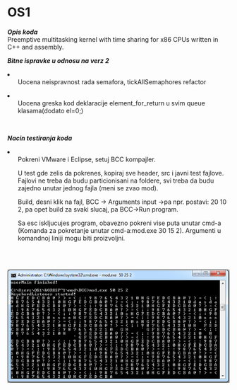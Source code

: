 # OS1
<i><b>Opis koda</b></i><br>
Preemptive multitasking kernel with time sharing for x86 CPUs written in C++ and assembly.

<i><b>Bitne ispravke u odnosu na verz 2</b></i>
<li><ul>Uocena neispravnost rada semafora, tickAllSemaphores refactor</ul></li>
<li><ul>Uocena greska kod deklaracije element_for_return u svim queue klasama(dodato el=0;)</ul></li>
<br>

<i><b>Nacin testiranja koda</b></i>
<li><ul>Pokreni VMware i Eclipse, setuj BCC kompajler.</ul>
	<ul>U test gde zelis da pokrenes, kopiraj sve header, src i javni test fajlove. Fajlovi ne treba da 
	budu particionisani na foldere, svi treba da budu zajedno unutar jednog fajla (meni se zvao mod).</ul>
	<ul>Build, desni klik na fajl, BCC -> Arguments input ->pa npr. postavi: 20 10 2, pa opet build 
	za svaki slucaj, pa BCC->Run program.</ul> 
	<ul>Sa esc iskljucujes program, obavezno pokreni vise puta unutar cmd-a (Komanda za pokretanje unutar cmd-a:mod.exe 30 15 2). 
	Argumenti u komandnoj liniji mogu biti proizvoljni.</ul>
</li>
<br><br>
<p align="center">
  <img src="/os_slika.png">
</p>